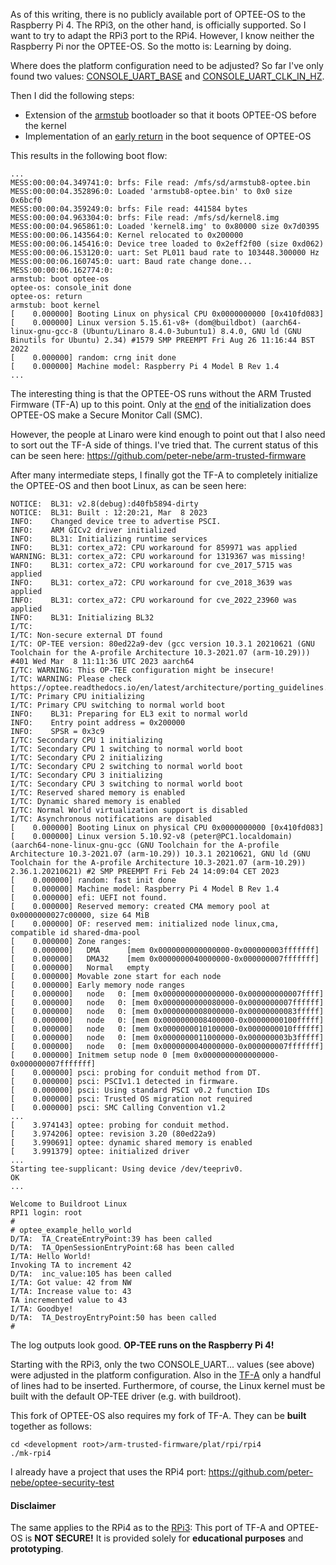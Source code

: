 As of this writing, there is no publicly available port of OPTEE-OS to the Raspberry Pi 4. The RPi3, on the other hand, is officially supported. So I want to try to adapt the RPi3 port to the RPi4. However, I know neither the Raspberry Pi nor the OPTEE-OS. So the motto is: Learning by doing.

Where does the platform configuration need to be adjusted? So far I've only found two values: [CONSOLE_UART_BASE](https://github.com/peter-nebe/optee_os/blob/40f3400e4ff38ad61ff7018efdcf8f9372459761/core/arch/arm/plat-rpi4/platform_config.h#L44) and [CONSOLE_UART_CLK_IN_HZ](https://github.com/peter-nebe/optee_os/blob/40f3400e4ff38ad61ff7018efdcf8f9372459761/core/arch/arm/plat-rpi4/platform_config.h#L46).

Then I did the following steps:
- Extension of the [armstub](core/arch/arm/plat-rpi4/armstub) bootloader so that it boots OPTEE-OS before the kernel
- Implementation of an [early return](https://github.com/peter-nebe/optee_os/blob/d2012188dfb5ed9558ecaf60e44db7a99433caa4/core/arch/arm/kernel/entry_a64.S#L338) in the boot sequence of OPTEE-OS

This results in the following boot flow:
```
...
MESS:00:00:04.349741:0: brfs: File read: /mfs/sd/armstub8-optee.bin
MESS:00:00:04.352896:0: Loaded 'armstub8-optee.bin' to 0x0 size 0x6bcf0
MESS:00:00:04.359249:0: brfs: File read: 441584 bytes
MESS:00:00:04.963304:0: brfs: File read: /mfs/sd/kernel8.img
MESS:00:00:04.965861:0: Loaded 'kernel8.img' to 0x80000 size 0x7d0395
MESS:00:00:06.143564:0: Kernel relocated to 0x200000
MESS:00:00:06.145416:0: Device tree loaded to 0x2eff2f00 (size 0xd062)
MESS:00:00:06.153120:0: uart: Set PL011 baud rate to 103448.300000 Hz
MESS:00:00:06.160745:0: uart: Baud rate change done...
MESS:00:00:06.162774:0:
armstub: boot optee-os
optee-os: console_init done
optee-os: return
armstub: boot kernel
[    0.000000] Booting Linux on physical CPU 0x0000000000 [0x410fd083]
[    0.000000] Linux version 5.15.61-v8+ (dom@buildbot) (aarch64-linux-gnu-gcc-8 (Ubuntu/Linaro 8.4.0-3ubuntu1) 8.4.0, GNU ld (GNU Binutils for Ubuntu) 2.34) #1579 SMP PREEMPT Fri Aug 26 11:16:44 BST 2022
[    0.000000] random: crng init done
[    0.000000] Machine model: Raspberry Pi 4 Model B Rev 1.4
...
```

The interesting thing is that the OPTEE-OS runs without the ARM Trusted Firmware (TF-A) up to this point. Only at the [end](https://github.com/peter-nebe/optee_os/blob/40f3400e4ff38ad61ff7018efdcf8f9372459761/core/arch/arm/kernel/entry_a64.S#L443) of the initialization does OPTEE-OS make a Secure Monitor Call (SMC). 

However, the people at Linaro were kind enough to point out that I also need to sort out the TF-A side of things. I've tried that. The current status of this can be seen here: https://github.com/peter-nebe/arm-trusted-firmware

After many intermediate steps, I finally got the TF-A to completely initialize the OPTEE-OS and then boot Linux, as can be seen here:
```
NOTICE:  BL31: v2.8(debug):d40fb5894-dirty
NOTICE:  BL31: Built : 12:20:21, Mar  8 2023
INFO:    Changed device tree to advertise PSCI.
INFO:    ARM GICv2 driver initialized
INFO:    BL31: Initializing runtime services
INFO:    BL31: cortex_a72: CPU workaround for 859971 was applied
WARNING: BL31: cortex_a72: CPU workaround for 1319367 was missing!
INFO:    BL31: cortex_a72: CPU workaround for cve_2017_5715 was applied
INFO:    BL31: cortex_a72: CPU workaround for cve_2018_3639 was applied
INFO:    BL31: cortex_a72: CPU workaround for cve_2022_23960 was applied
INFO:    BL31: Initializing BL32
I/TC: 
I/TC: Non-secure external DT found
I/TC: OP-TEE version: 80ed22a9-dev (gcc version 10.3.1 20210621 (GNU Toolchain for the A-profile Architecture 10.3-2021.07 (arm-10.29))) #401 Wed Mar  8 11:11:36 UTC 2023 aarch64
I/TC: WARNING: This OP-TEE configuration might be insecure!
I/TC: WARNING: Please check https://optee.readthedocs.io/en/latest/architecture/porting_guidelines.html
I/TC: Primary CPU initializing
I/TC: Primary CPU switching to normal world boot
INFO:    BL31: Preparing for EL3 exit to normal world
INFO:    Entry point address = 0x200000
INFO:    SPSR = 0x3c9
I/TC: Secondary CPU 1 initializing
I/TC: Secondary CPU 1 switching to normal world boot
I/TC: Secondary CPU 2 initializing
I/TC: Secondary CPU 2 switching to normal world boot
I/TC: Secondary CPU 3 initializing
I/TC: Secondary CPU 3 switching to normal world boot
I/TC: Reserved shared memory is enabled
I/TC: Dynamic shared memory is enabled
I/TC: Normal World virtualization support is disabled
I/TC: Asynchronous notifications are disabled
[    0.000000] Booting Linux on physical CPU 0x0000000000 [0x410fd083]
[    0.000000] Linux version 5.10.92-v8 (peter@PC1.localdomain) (aarch64-none-linux-gnu-gcc (GNU Toolchain for the A-profile Architecture 10.3-2021.07 (arm-10.29)) 10.3.1 20210621, GNU ld (GNU Toolchain for the A-profile Architecture 10.3-2021.07 (arm-10.29)) 2.36.1.20210621) #2 SMP PREEMPT Fri Feb 24 14:09:04 CET 2023
[    0.000000] random: fast init done
[    0.000000] Machine model: Raspberry Pi 4 Model B Rev 1.4
[    0.000000] efi: UEFI not found.
[    0.000000] Reserved memory: created CMA memory pool at 0x0000000027c00000, size 64 MiB
[    0.000000] OF: reserved mem: initialized node linux,cma, compatible id shared-dma-pool
[    0.000000] Zone ranges:
[    0.000000]   DMA      [mem 0x0000000000000000-0x000000003fffffff]
[    0.000000]   DMA32    [mem 0x0000000040000000-0x000000007fffffff]
[    0.000000]   Normal   empty
[    0.000000] Movable zone start for each node
[    0.000000] Early memory node ranges
[    0.000000]   node   0: [mem 0x0000000000000000-0x000000000007ffff]
[    0.000000]   node   0: [mem 0x0000000000080000-0x0000000007ffffff]
[    0.000000]   node   0: [mem 0x0000000008000000-0x00000000083fffff]
[    0.000000]   node   0: [mem 0x0000000008400000-0x00000000100fffff]
[    0.000000]   node   0: [mem 0x0000000010100000-0x0000000010ffffff]
[    0.000000]   node   0: [mem 0x0000000011000000-0x000000003b3fffff]
[    0.000000]   node   0: [mem 0x0000000040000000-0x000000007fffffff]
[    0.000000] Initmem setup node 0 [mem 0x0000000000000000-0x000000007fffffff]
[    0.000000] psci: probing for conduit method from DT.
[    0.000000] psci: PSCIv1.1 detected in firmware.
[    0.000000] psci: Using standard PSCI v0.2 function IDs
[    0.000000] psci: Trusted OS migration not required
[    0.000000] psci: SMC Calling Convention v1.2
...
[    3.974143] optee: probing for conduit method.
[    3.974206] optee: revision 3.20 (80ed22a9)
[    3.990691] optee: dynamic shared memory is enabled
[    3.991379] optee: initialized driver
...
Starting tee-supplicant: Using device /dev/teepriv0.
OK
...

Welcome to Buildroot Linux
RPI1 login: root
# 
# optee_example_hello_world
D/TA:  TA_CreateEntryPoint:39 has been called
D/TA:  TA_OpenSessionEntryPoint:68 has been called
I/TA: Hello World!
Invoking TA to increment 42
D/TA:  inc_value:105 has been called
I/TA: Got value: 42 from NW
I/TA: Increase value to: 43
TA incremented value to 43
I/TA: Goodbye!
D/TA:  TA_DestroyEntryPoint:50 has been called
# 
```

The log outputs look good. **OP-TEE runs on the Raspberry Pi 4!**

Starting with the RPi3, only the two CONSOLE_UART... values (see above) were adjusted in the platform configuration. Also in the [TF-A](https://github.com/peter-nebe/arm-trusted-firmware) only a handful of lines had to be inserted. Furthermore, of course, the Linux kernel must be built with the default OP-TEE driver (e.g. with buildroot).

This fork of OPTEE-OS also requires my fork of TF-A. They can be **built** together as follows:
```
cd <development root>/arm-trusted-firmware/plat/rpi/rpi4
./mk-rpi4
```

I already have a project that uses the RPi4 port: https://github.com/peter-nebe/optee-security-test

#### Disclaimer
The same applies to the RPi4 as to the [RPi3](https://optee.readthedocs.io/en/latest/building/devices/rpi3.html#disclaimer): This port of TF-A and OPTEE-OS is **NOT SECURE!** It is provided solely for **educational purposes** and **prototyping**.
